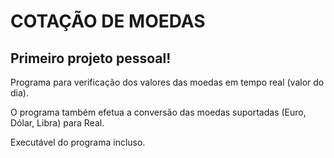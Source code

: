 # COTAÇÃO DE MOEDAS

## Primeiro projeto pessoal!

Programa para verificação dos valores das moedas em tempo real (valor do dia).

O programa também efetua a conversão das moedas suportadas (Euro, Dólar, Libra) para Real.

Executável do programa incluso.
